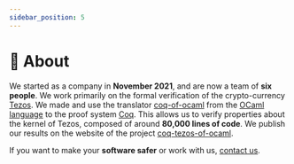 ```yaml
---
sidebar_position: 5
---
```

# 👥 About
We started as a company in **November 2021**, and are now a team of **six people**. We work primarily on the formal verification of the crypto-currency [Tezos](https://tezos.com/). We made and use the translator [coq-of-ocaml](https://foobar-land.github.io/coq-of-ocaml/) from the [OCaml language](https://ocaml.org/) to the proof system [Coq](https://coq.inria.fr/). This allows us to verify properties about the kernel of Tezos, composed of around **80,000 lines of code**. We publish our results on the website of the project [coq-tezos-of-ocaml](https://nomadic-labs.gitlab.io/coq-tezos-of-ocaml/).

If you want to make your **software safer** or work with us, <a href="mailto:&#099;&#111;&#110;&#116;&#097;&#099;&#116;&#064;formal&#046;&#108;&#097;&#110;&#100;">contact us</a>.
